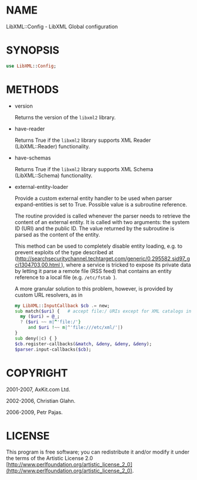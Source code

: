 NAME
====

LibXML::Config - LibXML Global configuration

SYNOPSIS
========

```raku
use LibXML::Config;
```

METHODS
=======

  * version

    Returns the version of the `libxml2` library.

  * have-reader

    Returns True if the `libxml2` library supports XML Reader (LibXML::Reader) functionality.

  * have-schemas

    Returns True if the `libxml2` library supports XML Schema (LibXML::Schema) functionality.

  * external-entity-loader

    Provide a custom external entity handler to be used when parser expand-entities is set to True. Possible value is a subroutine reference. 

    The routine provided is called whenever the parser needs to retrieve the content of an external entity. It is called with two arguments: the system ID (URI) and the public ID. The value returned by the subroutine is parsed as the content of the entity. 

    This method can be used to completely disable entity loading, e.g. to prevent exploits of the type described at ([http://searchsecuritychannel.techtarget.com/generic/0,295582,sid97_gci1304703,00.html ](http://searchsecuritychannel.techtarget.com/generic/0,295582,sid97_gci1304703,00.html )), where a service is tricked to expose its private data by letting it parse a remote file (RSS feed) that contains an entity reference to a local file (e.g. `/etc/fstab `). 

    A more granular solution to this problem, however, is provided by custom URL resolvers, as in 

    ```raku
    my LibXML::InputCallback $cb .= new;
    sub match($uri) {   # accept file:/ URIs except for XML catalogs in /etc/xml/
      my ($uri) = @_;
      ? ($uri ~~ m|^'file:/'}
         and $uri !~~ m|^'file:///etc/xml/'|)
    }
    sub deny(|c) { }
    $cb.register-callbacks(&match, &deny, &deny, &deny);
    $parser.input-callbacks($cb);
    ```

COPYRIGHT
=========

2001-2007, AxKit.com Ltd.

2002-2006, Christian Glahn.

2006-2009, Petr Pajas.

LICENSE
=======

This program is free software; you can redistribute it and/or modify it under the terms of the Artistic License 2.0 [http://www.perlfoundation.org/artistic_license_2_0](http://www.perlfoundation.org/artistic_license_2_0).

